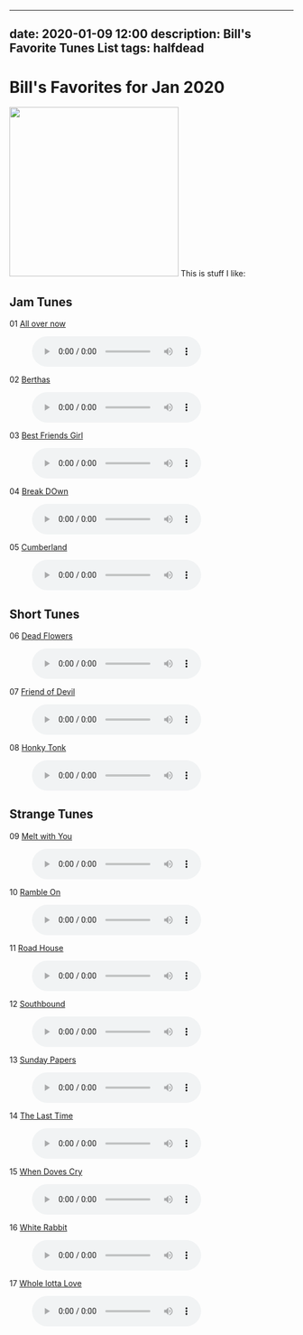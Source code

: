
---
date: 2020-01-09 12:00
description: Bill's Favorite Tunes List
tags: halfdead 
---

# Bill's Favorites for Jan 2020
<img src="/images/bluepic-eye.png" width="300px" />
This is stuff I like:

## Jam Tunes

01    [All over now](https://billdonner.com/halfdead/2017/08-29-17/All%20over%20now.MP3)

<figure>
<figcaption> </figcaption>
<audio
controls
src="https://billdonner.com/halfdead/2017/08-29-17/All%20over%20now.MP3">
Your browser does not support the
<code>audio</code> element.
</audio>
</figure>

02    [Berthas](https://billdonner.com/halfdead/2017/08-29-17/Berthas.MP3)

<figure>
<figcaption> </figcaption>
<audio
controls
src="https://billdonner.com/halfdead/2017/08-29-17/Berthas.MP3">
Your browser does not support the
<code>audio</code> element.
</audio>
</figure>

03    [Best Friends Girl](https://billdonner.com/halfdead/2017/08-29-17/Best%20Friends%20Girl.MP3)

<figure>
<figcaption> </figcaption>
<audio
controls
src="https://billdonner.com/halfdead/2017/08-29-17/Best%20Friends%20Girl.MP3">
Your browser does not support the
<code>audio</code> element.
</audio>
</figure>

04    [Break DOwn](https://billdonner.com/halfdead/2017/08-29-17/Break%20DOwn.MP3)

<figure>
<figcaption> </figcaption>
<audio
controls
src="https://billdonner.com/halfdead/2017/08-29-17/Break%20DOwn.MP3">
Your browser does not support the
<code>audio</code> element.
</audio>
</figure>

05    [Cumberland](https://billdonner.com/halfdead/2017/08-29-17/Cumberland.MP3)

<figure>
<figcaption> </figcaption>
<audio
controls
src="https://billdonner.com/halfdead/2017/08-29-17/Cumberland.MP3">
Your browser does not support the
<code>audio</code> element.
</audio>
</figure>

## Short Tunes

06    [Dead Flowers](https://billdonner.com/halfdead/2017/08-29-17/Dead%20Flowers.MP3)

<figure>
<figcaption> </figcaption>
<audio
controls
src="https://billdonner.com/halfdead/2017/08-29-17/Dead%20Flowers.MP3">
Your browser does not support the
<code>audio</code> element.
</audio>
</figure>

07    [Friend of Devil](https://billdonner.com/halfdead/2017/08-29-17/Friend%20of%20Devil.MP3)

<figure>
<figcaption> </figcaption>
<audio
controls
src="https://billdonner.com/halfdead/2017/08-29-17/Friend%20of%20Devil.MP3">
Your browser does not support the
<code>audio</code> element.
</audio>
</figure>

08    [Honky Tonk](https://billdonner.com/halfdead/2017/08-29-17/Honky%20Tonk.MP3)

<figure>
<figcaption> </figcaption>
<audio
controls
src="https://billdonner.com/halfdead/2017/08-29-17/Honky%20Tonk.MP3">
Your browser does not support the
<code>audio</code> element.
</audio>
</figure>

## Strange Tunes

09    [Melt with You](https://billdonner.com/halfdead/2017/08-29-17/Melt%20with%20You.MP3)

<figure>
<figcaption> </figcaption>
<audio
controls
src="https://billdonner.com/halfdead/2017/08-29-17/Melt%20with%20You.MP3">
Your browser does not support the
<code>audio</code> element.
</audio>
</figure>

10    [Ramble On](https://billdonner.com/halfdead/2017/08-29-17/Ramble%20On.MP3)

<figure>
<figcaption> </figcaption>
<audio
controls
src="https://billdonner.com/halfdead/2017/08-29-17/Ramble%20On.MP3">
Your browser does not support the
<code>audio</code> element.
</audio>
</figure>

11    [Road House](https://billdonner.com/halfdead/2017/08-29-17/Road%20House.MP3)

<figure>
<figcaption> </figcaption>
<audio
controls
src="https://billdonner.com/halfdead/2017/08-29-17/Road%20House.MP3">
Your browser does not support the
<code>audio</code> element.
</audio>
</figure>

12    [Southbound](https://billdonner.com/halfdead/2017/08-29-17/Southbound.MP3)

<figure>
<figcaption> </figcaption>
<audio
controls
src="https://billdonner.com/halfdead/2017/08-29-17/Southbound.MP3">
Your browser does not support the
<code>audio</code> element.
</audio>
</figure>

13    [Sunday Papers](https://billdonner.com/halfdead/2017/08-29-17/Sunday%20Papers.MP3)

<figure>
<figcaption> </figcaption>
<audio
controls
src="https://billdonner.com/halfdead/2017/08-29-17/Sunday%20Papers.MP3">
Your browser does not support the
<code>audio</code> element.
</audio>
</figure>

14    [The Last Time](https://billdonner.com/halfdead/2017/08-29-17/The%20Last%20Time.MP3)

<figure>
<figcaption> </figcaption>
<audio
controls
src="https://billdonner.com/halfdead/2017/08-29-17/The%20Last%20Time.MP3">
Your browser does not support the
<code>audio</code> element.
</audio>
</figure>

15    [When Doves Cry](https://billdonner.com/halfdead/2017/08-29-17/When%20Doves%20Cry.MP3)

<figure>
<figcaption> </figcaption>
<audio
controls
src="https://billdonner.com/halfdead/2017/08-29-17/When%20Doves%20Cry.MP3">
Your browser does not support the
<code>audio</code> element.
</audio>
</figure>

16    [White Rabbit](https://billdonner.com/halfdead/2017/08-29-17/White%20Rabbit.MP3)

<figure>
<figcaption> </figcaption>
<audio
controls
src="https://billdonner.com/halfdead/2017/08-29-17/White%20Rabbit.MP3">
Your browser does not support the
<code>audio</code> element.
</audio>
</figure>

17    [Whole lotta Love](https://billdonner.com/halfdead/2017/08-29-17/Whole%20lotta%20Love.MP3)

<figure>
<figcaption> </figcaption>
<audio
controls
src="https://billdonner.com/halfdead/2017/08-29-17/Whole%20lotta%20Love.MP3">
Your browser does not support the
<code>audio</code> element.
</audio>
</figure>
